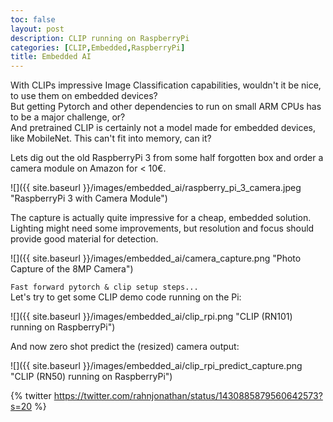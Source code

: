 ```yaml
---
toc: false
layout: post
description: CLIP running on RaspberryPi
categories: [CLIP,Embedded,RaspberryPi]
title: Embedded AI
---
```

With CLIPs impressive Image Classification capabilities, wouldn't it be nice, to use them on embedded devices?  
But getting Pytorch and other dependencies to run on small ARM CPUs has to be a major challenge, or?  
And pretrained CLIP is certainly not a model made for embedded devices, like MobileNet. This can't fit into memory, can it?  


Lets dig out the old RaspberryPi 3 from some half forgotten box and order a camera module on Amazon for < 10€.

![]({{ site.baseurl }}/images/embedded_ai/raspberry_pi_3_camera.jpeg "RaspberryPi 3 with Camera Module")


The capture is actually quite impressive for a cheap, embedded solution.
Lighting might need some improvements, but resolution and focus should provide good material for detection.
  
![]({{ site.baseurl }}/images/embedded_ai/camera_capture.png "Photo Capture of the 8MP Camera")


`Fast forward pytorch & clip setup steps...`  
Let's try to get some CLIP demo code running on the Pi:

![]({{ site.baseurl }}/images/embedded_ai/clip_rpi.png "CLIP (RN101) running on RaspberryPi")


And now zero shot predict the (resized) camera output:

![]({{ site.baseurl }}/images/embedded_ai/clip_rpi_predict_capture.png "CLIP (RN50) running on RaspberryPi")



{% twitter https://twitter.com/rahnjonathan/status/1430885879560642573?s=20 %}
